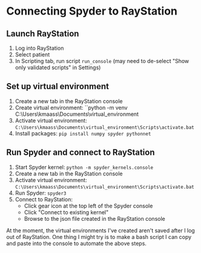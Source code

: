 # Connecting Spyder to RayStation

## Launch RayStation
1. Log into RayStation
2. Select patient
3. In Scripting tab, run script `run_console` (may need to de-select "Show only validated scripts" in Settings)

## Set up virtual environment
1. Create a new tab in the RayStation console
2. Create virtual environment: ``python -m venv C:\Users\kmaass\Documents\virtual_environment
3. Activate virtual environment: ``C:\Users\kmaass\Documents\virtual_environment\Scripts\activate.bat``
4. Install packages: ``pip install numpy spyder pythonnet``

## Run Spyder and connect to RayStation
1. Start Spyder kernel: ``python -m spyder_kernels.console``
2. Create a new tab in the RayStation console
3. Activate virtual environment: ``C:\Users\kmaass\Documents\virtual_environment\Scripts\activate.bat``
4. Run Spyder: ``spyder3``
5. Connect to RayStation:
    * Click gear icon at the top left of the Spyder console
    * Click "Connect to existing kernel"
    * Browse to the json file created in the RayStation console
    
At the moment, the virtual environments I've created aren't saved after I log out of RayStation.
One thing I might try is to make a bash script I can copy and paste into the console to automate the above steps.
